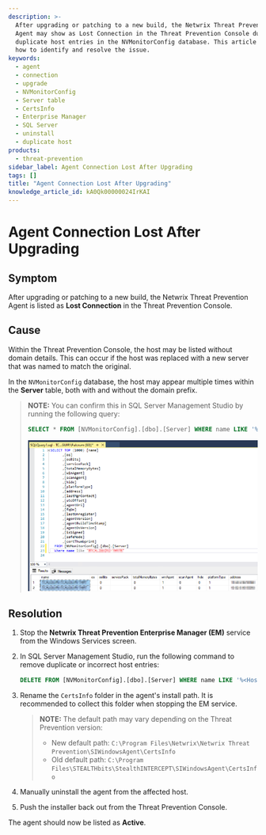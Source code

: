 ```yaml
---
description: >-
  After upgrading or patching to a new build, the Netwrix Threat Prevention
  Agent may show as Lost Connection in the Threat Prevention Console due to
  duplicate host entries in the NVMonitorConfig database. This article explains
  how to identify and resolve the issue.
keywords:
  - agent
  - connection
  - upgrade
  - NVMonitorConfig
  - Server table
  - CertsInfo
  - Enterprise Manager
  - SQL Server
  - uninstall
  - duplicate host
products:
  - threat-prevention
sidebar_label: Agent Connection Lost After Upgrading
tags: []
title: "Agent Connection Lost After Upgrading"
knowledge_article_id: kA0Qk00000024IrKAI
---
```


# Agent Connection Lost After Upgrading

## Symptom

After upgrading or patching to a new build, the Netwrix Threat Prevention Agent is listed as **Lost Connection** in the Threat Prevention Console.

## Cause

Within the Threat Prevention Console, the host may be listed without domain details. This can occur if the host was replaced with a new server that was named to match the original.

In the `NVMonitorConfig` database, the host may appear multiple times within the **Server** table, both with and without the domain prefix.

> **NOTE:** You can confirm this in SQL Server Management Studio by running the following query:
>
> ```sql
> SELECT * FROM [NVMonitorConfig].[dbo].[Server] WHERE name LIKE '%<Host Name>%'
> ```
>
> ![Query results in SSMS showing duplicate host entries in the Server table](./images/ka0Qk000000FNHF_0EMQk00000E8sBH.png)

## Resolution

1. Stop the **Netwrix Threat Prevention Enterprise Manager (EM)** service from the Windows Services screen.
2. In SQL Server Management Studio, run the following command to remove duplicate or incorrect host entries:
   ```sql
   DELETE FROM [NVMonitorConfig].[dbo].[Server] WHERE name LIKE '%<Host Name>%'
   ```
3. Rename the `CertsInfo` folder in the agent's install path. It is recommended to collect this folder when stopping the EM service.

   > **NOTE:** The default path may vary depending on the Threat Prevention version:
   >
   > - New default path: `C:\Program Files\Netwrix\Netwrix Threat Prevention\SIWindowsAgent\CertsInfo`
   > - Old default path: `C:\Program Files\STEALTHbits\StealthINTERCEPT\SIWindowsAgent\CertsInfo`

4. Manually uninstall the agent from the affected host.
5. Push the installer back out from the Threat Prevention Console.

The agent should now be listed as **Active**.
